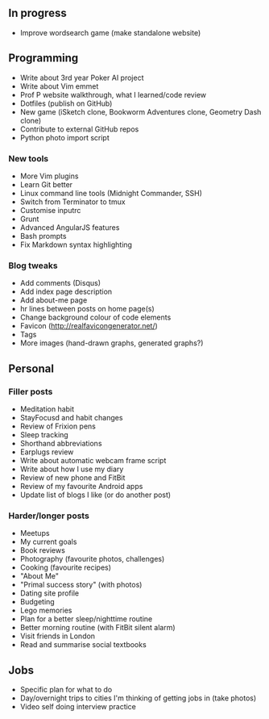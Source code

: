 ## In progress

- Improve wordsearch game (make standalone website)

## Programming

- Write about 3rd year Poker AI project
- Write about Vim emmet
- Prof P website walkthrough, what I learned/code review
- Dotfiles (publish on GitHub)
- New game (iSketch clone, Bookworm Adventures clone, Geometry Dash clone)
- Contribute to external GitHub repos
- Python photo import script

### New tools

- More Vim plugins
- Learn Git better
- Linux command line tools (Midnight Commander, SSH)
- Switch from Terminator to tmux
- Customise inputrc
- Grunt
- Advanced AngularJS features
- Bash prompts
- Fix Markdown syntax highlighting 

### Blog tweaks

- Add comments (Disqus)
- Add index page description
- Add about-me page
- hr lines between posts on home page(s)
- Change background colour of code elements
- Favicon (http://realfavicongenerator.net/)
- Tags
- More images (hand-drawn graphs, generated graphs?)

## Personal

### Filler posts

- Meditation habit
- StayFocusd and habit changes
- Review of Frixion pens
- Sleep tracking
- Shorthand abbreviations
- Earplugs review
- Write about automatic webcam frame script
- Write about how I use my diary
- Review of new phone and FitBit
- Review of my favourite Android apps
- Update list of blogs I like (or do another post)

### Harder/longer posts

- Meetups
- My current goals
- Book reviews
- Photography (favourite photos, challenges)
- Cooking (favourite recipes)
- "About Me"
- "Primal success story" (with photos)
- Dating site profile
- Budgeting 
- Lego memories
- Plan for a better sleep/nighttime routine
- Better morning routine (with FitBit silent alarm)
- Visit friends in London
- Read and summarise social textbooks

## Jobs

- Specific plan for what to do
- Day/overnight trips to cities I'm thinking of getting jobs in (take photos)
- Video self doing interview practice
